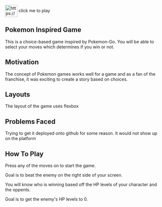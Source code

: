 <p align="left">
<a href="https://melanietr98.github.io/pokemongame/" target="blank"><img align="center" src="https://i.imgur.com/wFJgJO8.pngf" alt="https://melanietr98.github.io/pokemongame/" height="40" width="40" /></a> click me to play

<h2>Pokemon Inspired Game</h2> 
This is a choice-based game inspired by Pokemon-Go. You will be able to select your moves which determines if you win or not.



## Motivation
The concept of Pokemon games works well for a game and as a fan of the franchise, it was exciting to create a story based on choices.

## **Layouts**
The layout of the game uses flexbox

## **Problems Faced**
Trying to get it deployed onto github for some reason. It would not show up on the platform 



## **How To Play**
Press any of the moves on to start the game.

Goal is to beat the enemy on the right side of your screen. 

You will know who is winning based off the HP levels of your character and the oppents.

Goal is to get the enemy's HP levels to 0. 

